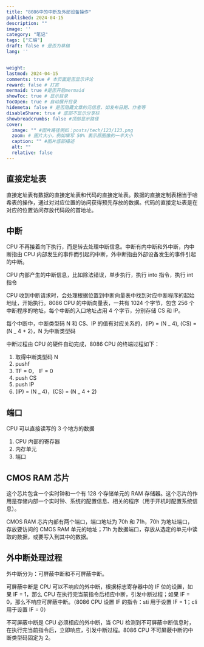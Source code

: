 ```yaml
---
title: "8086中的中断及外部设备操作"
published: 2024-04-15
description: ""
image: ''
category: "笔记"
tags: ["汇编"]
draft: false # 是否为草稿
lang: ''


weight:
lastmod: 2024-04-15
comments: true # 本页面是否显示评论
reward: false # 打赏
mermaid: true #是否开启mermaid
showToc: true # 显示目录
TocOpen: true # 自动展开目录
hidemeta: false # 是否隐藏文章的元信息，如发布日期、作者等
disableShare: true # 底部不显示分享栏
showbreadcrumbs: false #顶部显示路径
cover:
  image: "" #图片路径例如：posts/tech/123/123.png
  zoom: # 图片大小，例如填写 50% 表示原图像的一半大小
  caption: "" #图片底部描述
  alt: ""
  relative: false
---
```




## 直接定址表

直接定址表有数据的直接定址表和代码的直接定址表。数据的直接定制表相当于哈希表的操作，通过对对应位置的访问获得预先存放的数据。代码的直接定址表是在对应的位置访问存放代码段的首地址。

## 中断

CPU 不再接着向下执行，而是转去处理中断信息。中断有内中断和外中断，内中断指由 CPU 内部发生的事件而引起的中断，外中断指由外部设备发生的事件引起的中断。

CPU 内部产生的中断信息，比如除法错误，单步执行，执行 into 指令，执行 int 指令

CPU 收到中断请求时，会处理根据位置到中断向量表中找到对应中断程序的起始地址，开始执行。8086 CPU 的中断向量表，一共有 1024 个字节，包含 256 个中断程序的地址，每个中断的入口地址占用 4 个字节，分别存储 CS 和 IP。

每个中断中，中断类型码 N 和 CS、IP 的值有对应关系的，(IP) = (N _ 4), (CS) = (N _ 4 + 2)，N 为中断类型码

中断过程由 CPU 的硬件自动完成，8086 CPU 的终端过程如下：

1. 取得中断类型码 N
2. pushf
3. TF = 0， IF = 0
4. push CS
5. push IP
6. (IP) = (N _ 4)，(CS) = (N _ 4 + 2)

## 端口

CPU 可以直接读写的 3 个地方的数据

1. CPU 内部的寄存器
2. 内存单元
3. 端口

## CMOS RAM 芯片

这个芯片包含一个实时钟和一个有 128 个存储单元的 RAM 存储器。这个芯片的作用是存储内部一个实时钟、系统的配置信息、相关的程序（用于开机时配置系统信息）。

CMOS RAM 芯片内部有两个端口，端口地址为 70h 和 71h，70h 为地址端口，存放要访问的 CMOS RAM 单元的地址；71h 为数据端口，存放从选定的单元中读取的数据，或要写入到其中的数据。



## 外中断处理过程

外中断分为：可屏蔽中断和不可屏蔽中断。

可屏蔽中断是 CPU 可以不响应的外中断，根据标志寄存器中的 IF 位的设置，如果 IF = 1，那么 CPU 在执行完当前指令后相应中断，引发中断过程；如果 IF = 0，那么不响应可屏蔽中断。（8086 CPU 设置 IF 的指令：sti 用于设置 IF = 1；cli 用于设置 IF = 0）

不可屏蔽中断是 CPU 必须相应的外中断，当 CPU 检测到不可屏蔽中断信息时，在执行完当前指令后，立即响应，引发中断过程。8086 CPU 不可屏蔽中断的中断类型码固定为 2。
